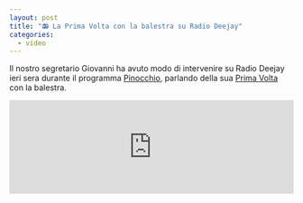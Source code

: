 ```yaml
---
layout: post
title: "📻 La Prima Volta con la balestra su Radio Deejay"
categories:
  - video
---
```


Il nostro segretario Giovanni ha avuto modo di intervenire su Radio Deejay ieri sera durante il programma [Pinocchio](https://www.deejay.it/programmi/pinocchio/), parlando della sua [Prima Volta](https://www.deejay.it/articoli/quale-prima-volta-ti-e-rimasta-nel-cuore-raccontalo-a-pinocchio-con-gianluca-gazzoli/) con la balestra.

<!-- more -->

<iframe width="100%" height="166" scrolling="no" frameborder="no" allow="autoplay" src="https://w.soundcloud.com/player/?url=https%3A//api.soundcloud.com/tracks/676323686&color=%23ff5500&auto_play=false&hide_related=false&show_comments=true&show_user=true&show_reposts=false&show_teaser=true"></iframe>
